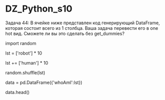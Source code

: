 # DZ_Python_s10

Задача 44: В ячейке ниже представлен код генерирующий DataFrame, которая состоит всего из 1 столбца. Ваша задача перевести его в one hot вид. Сможете ли вы это сделать без get_dummies?

import random

lst = ['robot'] * 10

lst += ['human'] * 10

random.shuffle(lst)

data = pd.DataFrame({'whoAmI':lst})

data.head()
